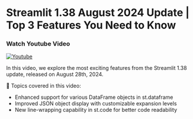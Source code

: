 # Streamlit 1.38 August 2024 Update | Top 3 Features You Need to Know

### Watch Youtube Video
[![Youtube](https://img.youtube.com/vi/6qLFWQG0urw/0.jpg)](https://www.youtube.com/watch?v=6qLFWQG0urw "Youtube")

In this video, we explore the most exciting features from the Streamlit 1.38 update, released on August 28th, 2024.

📝 Topics covered in this video:

- Enhanced support for various DataFrame objects in st.dataframe
- Improved JSON object display with customizable expansion levels
- New line-wrapping capability in st.code for better code readability
